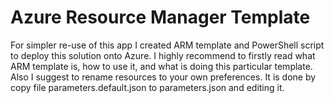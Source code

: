 # Azure Resource Manager Template

For simpler re-use of this app I created ARM template and PowerShell script to deploy this solution onto Azure. I highly recommend to firstly read what ARM template is, how to use it, and what is doing this particular template. Also I suggest to rename resources to your own preferences. It is done by copy file parameters.default.json to parameters.json and editing it.
